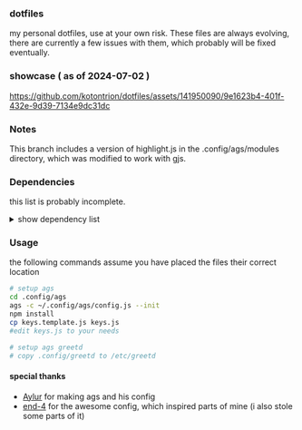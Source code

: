 ### dotfiles
my personal dotfiles, use at your own risk.
These files are always evolving, there are currently a few issues with them, which probably will be fixed eventually.

### showcase ( as of 2024-07-02 )

https://github.com/kotontrion/dotfiles/assets/141950090/9e1623b4-401f-432e-9d39-7134e9dc31dc


### Notes
This branch includes a version of highlight.js in the .config/ags/modules directory, which was modified to work with gjs.

### Dependencies
this list is probably incomplete.

<details>
  <summary>show dependency list</summary>
  
#### wm related
- Hyprland and River are supported
- GTK-theme:  adw-gtk3
- Icon-theme: MoreWaita
- Font:       Cascadia Code NF
- matugen for color generation (optional)


#### ags
- [ags](https://github.com/Aylur/ags): you need the git version, install all of its optional dependencies too
- dart-sass: needed to compile the scss files
- webkit2gtk-4.1: webview widget, needed for the rendering of the ChatGPT answers (optional)
- sptlrx: needed for the synced lyrics in the side bar (optional)
- vte3: terminal widget, needed for sptlrx display (optional)
- cava: audio visualizer (optional)
- brotab: firefox tab switcher (optional)
- [astal-river](https://github.com/astal-sh/river): for river status (optional)
- [astal-auth](https://github.com/astal-sh/auth): for the lockscreen
- gvfs: needed for the system monitor to work
- libgtop needed for the file manager to work

#### ags greeter
- greetd
- cage

#### ags lockscreen
- gtk-session-lock

#### zsh
- zsh
- starship
- eza (better ls, optional)
- bat (better cat, optional)
- zsh-autosuggestion
- zsh-syntax-highlighting

</details>

### Usage
the following commands assume you have placed the files their correct location
```bash
# setup ags
cd .config/ags
ags -c ~/.config/ags/config.js --init 
npm install
cp keys.template.js keys.js
#edit keys.js to your needs

# setup ags greetd
# copy .config/greetd to /etc/greetd
```

#### special thanks
- [Aylur](https://www.github.com/Aylur) for making ags and his config
- [end-4](https://www.github.com/end-4) for the awesome config, which inspired parts of mine (i also stole some parts of it)
